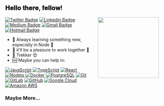 <h2> 𝐇𝐞𝐥𝐥𝐨 𝐭𝐡𝐞𝐫𝐞, 𝐟𝐞𝐥𝐥𝐨𝐰! </h2>

<img align='right' src='https://user-images.githubusercontent.com/5713670/87202985-820dcb80-c2b6-11ea-9f56-7ec461c497c3.gif' width='200"'>

[![Twitter Badge](https://img.shields.io/badge/-@nlmatt07-1ca0f1?style=flat-square&labelColor=1ca0f1&logo=twitter&logoColor=white&link=https://twitter.com/nlmatt07)](https://twitter.com/nlmatt07) 
[![Linkedin Badge](https://img.shields.io/badge/-nlmatt07-blue?style=flat-square&logo=Linkedin&logoColor=white&link=https://www.linkedin.com/in/nlmatt07/)](https://www.linkedin.com/in/nlmatt07/) 
[![Medium Badge](https://img.shields.io/badge/-@nlmatt07-03a57a?style=flat-square&labelColor=000000&logo=Medium&link=https://medium.com/@nlmatt07/)](https://medium.com/nlmatt07)
[![Gmail Badge](https://img.shields.io/badge/-nlmatt07@gmail.com-c14438?style=flat-square&logo=Gmail&logoColor=white&link=mailto:nlmatt07@gmail.com)](mailto:nlmatt07@gmail.com)
[![Hotmail Badge](https://img.shields.io/badge/nlmatt07@Hotmail.com-0078D4?style=flat-square&logo=microsoft-outlook&logoColor=white&link=mailto:nlmatt07@hotmail.com)](mailto:nlmatt07@hotmail.com)

- 🌱 Always learning something new, especially in Node :green_heart:
- 👯 it'll be a pleasure to work together :dancers:
- 🖖 Trekker 😍
- 🆘 Maybe you can help in:

[![JavaScript](https://img.shields.io/badge/-JavaScript-black?style=flat-square&logo=javascript&link=https://github.com/nlmatt07/)](https://github.com/nlmatt07/)
[![TypeScript](https://img.shields.io/badge/-TypeScript-007ACC?style=flat-square&logo=typescript&link=https://github.com/nlmatt07/)](https://github.com/nlmatt07/)
[![React](https://img.shields.io/badge/-React-black?style=flat-square&logo=react&link=https://github.com/nlmatt07/)](https://github.com/nlmatt07/)
[![Nodejs](https://img.shields.io/badge/-Nodejs-black?style=flat-square&logo=Node.js&link=https://github.com/nlmatt07/)](https://github.com/nlmatt07/)
[![Docker](https://img.shields.io/badge/-Docker-black?style=flat-square&logo=docker&link=https://github.com/nlmatt07/)](https://github.com/nlmatt07/)
[![PostgreSQL](https://img.shields.io/badge/-PostgreSQL-336791?style=flat-square&logo=postgresql&link=https://github.com/nlmatt07/)](https://github.com/nlmatt07/)
[![Git](https://img.shields.io/badge/-Git-black?style=flat-square&logo=git&link=https://github.com/nlmatt07/)](https://github.com/nlmatt07/)
[![GitLab](https://img.shields.io/badge/-GitLab-FCA121?style=flat-square&logo=gitlab&link=https://github.com/nlmatt07/)](https://github.com/nlmatt07/)
[![GitHub](https://img.shields.io/badge/-GitHub-181717?style=flat-square&logo=github&link=https://github.com/nlmatt07/)](https://github.com/nlmatt07/)
[![Google Cloud](https://img.shields.io/badge/Google%20Cloud-black?style=flat-square&logo=google-cloud&link=https://github.com/nlmatt07/)](https://github.com/nlmatt07/)
[![Amazon AWS](https://img.shields.io/badge/Amazon%20AWS-232F3E?style=flat-square&logo=amazon-aws&link=https://github.com/nlmatt07/)](https://github.com/nlmatt07/)
<h3>Maybe More...</h3>
